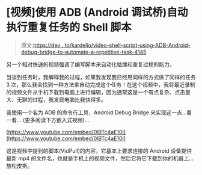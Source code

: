 # [视频]使用 ADB (Android 调试桥)自动执行重复任务的 Shell 脚本

> 原文:[https://dev . to/kardelio/video-shell-script-using-ADB-Android-debug-bridge-to-automate-a-repetitive-task-4145](https://dev.to/kardelio/video-shell-script-using-adb-android-debug-bridge-to-automate-a-repetitive-task-4145)

另一个相对快速的视频强调了编写脚本来自动化枯燥和重复过程的能力。

当谈到任务时，我解释我的过程，如果我发现我已经用同样的方式做了同样的任务 3 次，那么我会找到一种方法来自动完成这个任务！在这个视频中，我将最近录制的视频文件从手机下载到电脑上进行编辑，因为通常这是一个有点复杂、点击量大、无聊的过程，我发现电脑比我快得多。

我使用一个名为 ADB 的命令行工具，Android Debug Bridge 来实现这一点...看一看...
(更多阅读下方嵌入式视频)...

[https://www.youtube.com/embed/0lBTc4aE10I](https://www.youtube.com/embed/0lBTc4aE10I)

这是视频中提到的脚本(VidPull)的内容，它基本上要求连接的 Android 设备提供最新 mp4 的文件名，也就是手机上的视频文件，然后它将它下载到你的机器上...放松皮斯。